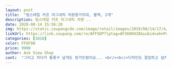 ```yaml
---
layout: post 
title:  "림스테일 커프 마그네틱 차량용거치대, 블랙, 2개" 
description: 림스테일 커프 마그네틱 차량 ..
date: 2020-08-14 15:56:28 
img: https://static.coupangcdn.com/image/retail/images/2019/08/14/17/4/b550fc50-7915-4e19-b766-720b1870f5a7.jpg 
linkUrl: https://link.coupang.com/re/AFFSDP?lptag=AF3600438&subid=ahnPublicAsk&pageKey=281484171&itemId=893537186&vendorItemId=71284716637&traceid=V0-113-fe866fd6a163b8a8 
categories: [1018] 
color: FF6F00 
price: 9900 
author: Ask View Shop 
cont:  "그리고 끼다가 통풍구 날개도 망가뜨렸어요... <br/><br/>디자인도 깔끔하고 설치도 쉽고 자석이 세서 그런지 잘 붙어있네여<br/>일반적으로 스마트폰은 케이스를 사용하는데 접착제 붙이고 케이스를 끼우니 접착제가 약한거 같아요<br/>좀더 강력한 접착제가 있으면 좋겠네요.<br/> 두개를 구입했는데 시간되시면 스마트폰에 붙이는 접착제 1개씩해서 2개를 더 보내주세요.<br/> 스마트폰 뒤에 붙이고 케이스 덮고 사용해 보시기 바랍니다.<br/><br/>통풍구에 부착하여 쓰는 면적에 비해 자석력이 약합니다<br/>핸드폰 거치하기가 뗏다 붙였다만 하면 되니까 쉽고 편해서 좋네여<br/>" 
---
```

